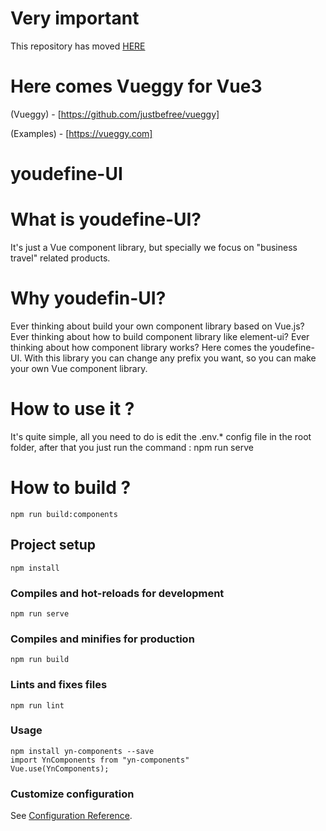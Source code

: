 # Very important

This repository has moved [HERE](https://github.com/dullarjs/dullar)

# Here comes Vueggy for Vue3

(Vueggy) - [https://github.com/justbefree/vueggy]

(Examples) - [https://vueggy.com]

# youdefine-UI

# What is youdefine-UI?

It's just a Vue component library, but specially we focus on "business travel" related products. 

# Why youdefin-UI?

Ever thinking about build your own component library based on Vue.js?
Ever thinking about how to build component library like element-ui?
Ever thinking about how component library works?
Here comes the youdefine-UI.
With this library you can change any prefix you want, so you can make your own Vue component library.

# How to use it ?

It's quite simple, all you need to do is edit the .env.* config file in the root folder, after that you just run the command : npm run serve

# How to build ?

```
npm run build:components
```

## Project setup
```
npm install
```

### Compiles and hot-reloads for development
```
npm run serve
```

### Compiles and minifies for production
```
npm run build
```

### Lints and fixes files
```
npm run lint
```

### Usage

```
npm install yn-components --save
import YnComponents from "yn-components"
Vue.use(YnComponents);
```

### Customize configuration
See [Configuration Reference](https://cli.vuejs.org/config/).
